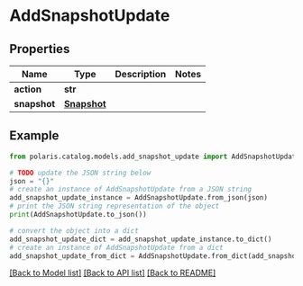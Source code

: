 <!--

 Licensed to the Apache Software Foundation (ASF) under one
 or more contributor license agreements.  See the NOTICE file
 distributed with this work for additional information
 regarding copyright ownership.  The ASF licenses this file
 to you under the Apache License, Version 2.0 (the
 "License"); you may not use this file except in compliance
 with the License.  You may obtain a copy of the License at

   http://www.apache.org/licenses/LICENSE-2.0

 Unless required by applicable law or agreed to in writing,
 software distributed under the License is distributed on an
 "AS IS" BASIS, WITHOUT WARRANTIES OR CONDITIONS OF ANY
 KIND, either express or implied.  See the License for the
 specific language governing permissions and limitations
 under the License.

-->
# AddSnapshotUpdate

## Properties

Name | Type | Description | Notes
------------ | ------------- | ------------- | -------------
**action** | **str** |  | 
**snapshot** | [**Snapshot**](Snapshot.md) |  | 

## Example

```python
from polaris.catalog.models.add_snapshot_update import AddSnapshotUpdate

# TODO update the JSON string below
json = "{}"
# create an instance of AddSnapshotUpdate from a JSON string
add_snapshot_update_instance = AddSnapshotUpdate.from_json(json)
# print the JSON string representation of the object
print(AddSnapshotUpdate.to_json())

# convert the object into a dict
add_snapshot_update_dict = add_snapshot_update_instance.to_dict()
# create an instance of AddSnapshotUpdate from a dict
add_snapshot_update_from_dict = AddSnapshotUpdate.from_dict(add_snapshot_update_dict)
```
[[Back to Model list]](../README.md#documentation-for-models) [[Back to API list]](../README.md#documentation-for-api-endpoints) [[Back to README]](../README.md)


